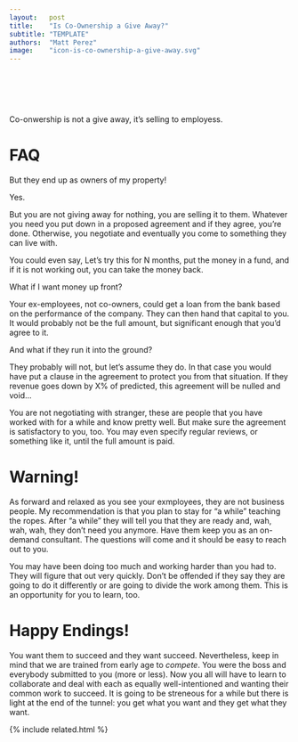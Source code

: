 ```yaml
---
layout:   post
title:    "Is Co-Ownership a Give Away?"
subtitle: "TEMPLATE"
authors:  "Matt Perez"
image:    "icon-is-co-ownership-a-give-away.svg"
---
```


<div style="display:none;">
 <p>Co-onwership is not a give away, it&rsquo;s selling to employess.</p>
</div>

<h1>&nbsp;</h1>
 <p>Co-onwership is not a give away, it&rsquo;s selling to employess.</p>

<h1>FAQ</h1>
 <div class="_q">But they end up as owners of my property!</div>
 <div class="_a">
  <p>Yes.</p>
  <p>But you are not giving away for nothing, you are selling it to them. Whatever you need you put down in a proposed agreement and if they agree, you&rsquo;re done. Otherwise, you negotiate and eventually you come to something they can live with.</p>
  <p>You could even say, <span class="_quotatespan">Let&rsquo;s try this for N months, put the money in a fund, and if it is not working out, you can take the money back.</span></p>
 </div>
 <div class="_q">What if I want money up front?</div>
 <div class="_a">
  <p>Your ex-employees, not co-owners, could get a loan from the bank based on the performance of the company. They can then hand that capital to you. It would probably not be the full amount, but significant enough that you&rsquo;d agree to it.</p>
 </div>
 <div class="_q">And what if they run it into the ground?</div>
 <div class="_a">
  <p>They probably will not, but let&rsquo;s assume they do. In that case you would have put a clause in the agreement to protect you from that situation. <span class="_quotespan">If they revenue goes down by X% of predicted, this agreement will be nulled and void&hellip;</span></p>
  <p>You are not negotiating with stranger, these are people that you have worked with for a while and know pretty well. But make sure the agreement is satisfactory to you, too. You may even specify regular reviews,  or something like it, until the full amount is paid.</p>
 </div>

<h1>Warning!</h1>
 <p>As forward and relaxed as you see your exmployees, they are not business people. My recommendation is that you plan to stay for &ldquo;a while&rdquo; teaching the ropes. After &ldquo;a while&rdquo; they will tell you that they are ready and, wah, wah, wah, they don&rsquo;t need you anymore. Have them keep you as an on-demand consultant. The questions will come and it should be easy to reach out to you.</p>
 <p>You may have been doing too much and working harder than you had to. They will figure that out very quickly. Don&rsquo;t be offended if they say they are going to do it differently or are going to divide the work among them. This is an opportunity for you to learn, too.</p>

<h1>Happy Endings!</h1>
 <p>You want them to succeed and they want succeed. Nevertheless, keep in mind that we are trained from early age to <em>compete</em>. You were the boss and everybody submitted to you (more or less). Now you all will have to learn to collaborate and deal with each as equally well-intentioned and wanting their common work to succeed. It is going to be streneous for a while but there is light at the end of the tunnel: you get what you want and they get what they want.</p>

{% include related.html %}
